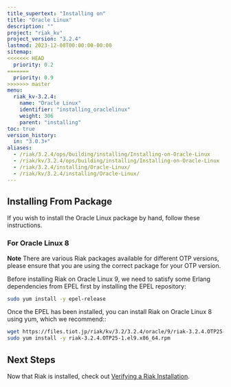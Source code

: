 ```yaml
---
title_supertext: "Installing on"
title: "Oracle Linux"
description: ""
project: "riak_kv"
project_version: "3.2.4"
lastmod: 2023-12-08T00:00:00-00:00
sitemap:
<<<<<<< HEAD
  priority: 0.2
=======
  priority: 0.9
>>>>>>> master
menu:
  riak_kv-3.2.4:
    name: "Oracle Linux"
    identifier: "installing_oraclelinux"
    weight: 306
    parent: "installing"
toc: true
version_history:
  in: "3.0.3+"
aliases:
  - /riak/3.2.4/ops/building/installing/Installing-on-Oracle-Linux
  - /riak/kv/3.2.4/ops/building/installing/Installing-on-Oracle-Linux
  - /riak/3.2.4/installing/Oracle-Linux/
  - /riak/kv/3.2.4/installing/Oracle-Linux/
---
```


[install source index]: {{<baseurl>}}riak/kv/3.2.4/setup/installing/source
[install source erlang]: {{<baseurl>}}riak/kv/3.2.4/setup/installing/source/erlang
[install verify]: {{<baseurl>}}riak/kv/3.2.4/setup/installing/verify

## Installing From Package

If you wish to install the Oracle Linux package by hand, follow these
instructions.

### For Oracle Linux 8

**Note** There are various Riak packages available for different OTP versions, please ensure that you are using the correct package for your OTP version.

Before installing Riak on Oracle Linux 9, we need to satisfy some Erlang dependencies
from EPEL first by installing the EPEL repository:

```bash
sudo yum install -y epel-release
```

Once the EPEL has been installed, you can install Riak on Oracle Linux 8 using yum, which we recommend::

```bash
wget https://files.tiot.jp/riak/kv/3.2/3.2.4/oracle/9/riak-3.2.4.OTP25-1.el9.x86_64.rpm
sudo yum install -y riak-3.2.4.OTP25-1.el9.x86_64.rpm
```

## Next Steps

Now that Riak is installed, check out [Verifying a Riak Installation][install verify].

